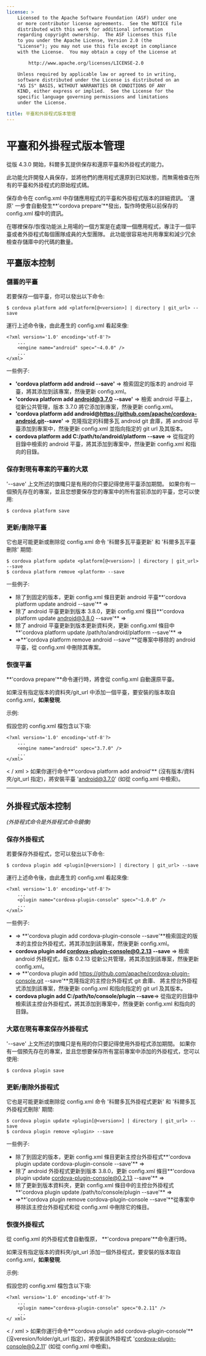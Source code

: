 ```yaml
---
license: >
    Licensed to the Apache Software Foundation (ASF) under one
    or more contributor license agreements.  See the NOTICE file
    distributed with this work for additional information
    regarding copyright ownership.  The ASF licenses this file
    to you under the Apache License, Version 2.0 (the
    "License"); you may not use this file except in compliance
    with the License.  You may obtain a copy of the License at

        http://www.apache.org/licenses/LICENSE-2.0

    Unless required by applicable law or agreed to in writing,
    software distributed under the License is distributed on an
    "AS IS" BASIS, WITHOUT WARRANTIES OR CONDITIONS OF ANY
    KIND, either express or implied.  See the License for the
    specific language governing permissions and limitations
    under the License.

title: 平臺和外掛程式版本管理
---
```


# 平臺和外掛程式版本管理

從版 4.3.0 開始，科爾多瓦提供保存和還原平臺和外掛程式的能力。

此功能允許開發人員保存，並將他們的應用程式還原到已知狀態，而無需檢查在所有的平臺和外掛程式的原始程式碼。

保存命令在 config.xml 中存儲應用程式的平臺和外掛程式版本的詳細資訊。 '還原' 一步會自動發生**'cordova prepare'**發出，製作時使用以前保存的 config.xml 檔中的資訊。

在哪裡保存/恢復功能派上用場的一個方案是在處理一個應用程式，專注于一個平臺或者外掛程式每個團隊成員的大型團隊。 此功能很容易地共用專案和減少冗余檢查存儲庫中的代碼的數量。

## 平臺版本控制

### 儲蓄的平臺

若要保存一個平臺，你可以發出以下命令:

    $ cordova platform add <platform[@<version>] | directory | git_url> --save
    

運行上述命令後，由此產生的 config.xml 看起來像:

    <?xml version='1.0' encoding='utf-8'?>
        ...
        <engine name="android" spec="~4.0.0" />
        ...
    </xml>
    

一些例子:

  * **'cordova platform add android --save'** => 檢索固定的版本的 android 平臺，將其添加到該專案，然後更新 config.xml。
  * **'cordova platform add android@3.7.0 --save'** => 檢索 android 平臺上，從新公共管理，版本 3.7.0 將它添加到專案，然後更新 config.xml。
  * **'cordova platform add android@https://github.com/apache/cordova-android.git​ --save'** => 克隆指定的科爾多瓦 android git 倉庫，將 android 平臺添加到專案中，然後更新 config.xml 並指向指定的 git url 及其版本。
  * **cordova platform add C:/path/to/android/platform --save** => 從指定的目錄中檢索的 android 平臺，將其添加到專案中，然後更新 config.xml 和指向的目錄。

### 保存對現有專案的平臺的大眾

'--save' 上文所述的旗幟只是有用的你只要記得使用平臺添加期間。 如果你有一個預先存在的專案，並且您想要保存您的專案中的所有當前添加的平臺，您可以使用:

    $ cordova platform save
    

### 更新/刪除平臺

它也是可能更新或刪除從 config.xml 命令 '科爾多瓦平臺更新' 和 '科爾多瓦平臺刪除' 期間:

    $ cordova platform update <platform[@<version>] | directory | git_url> --save
    $ cordova platform remove <platform> --save
    

一些例子:

  * 除了到固定的版本，更新 config.xml 條目更新 android 平臺**'cordova platform update android --save'** =>
  * 除了 android 平臺更新到版本 3.8.0，更新 config.xml 條目**'cordova platform update android@3.8.0 --save'** =>
  * 除了 android 平臺更新到版本更新資料夾，更新 config.xml 條目中**'cordova platform update /path/to/android/platform --save'** =>
  * =>**'cordova platform remove android --save'**從專案中移除的 android 平臺，從 config.xml 中刪除其專案。

### 恢復平臺

**'cordova prepare'**命令運行時，將會從 config.xml 自動還原平臺。

如果沒有指定版本的資料夾/git_url 中添加一個平臺，要安裝的版本取自 config.xml，**如果發現**.

示例:

假設您的 config.xml 檔包含以下項:

    <?xml version='1.0' encoding='utf-8'?>
        ...
        <engine name="android" spec="3.7.0" />
        ...
    </xml>
    

< / xml > 如果你運行命令**'cordova platform add android'** (沒有版本/資料夾/git_url 指定)，將安裝平臺 'android@3.7.0' (如從 config.xml 中檢索)。

* * *

## 外掛程式版本控制

*(外掛程式命令是外掛程式命令鏡像)*

### 保存外掛程式

若要保存外掛程式，您可以發出以下命令:

    $ cordova plugin add <plugin[@<version>] | directory | git_url> --save
    

運行上述命令後，由此產生的 config.xml 看起來像:

    <?xml version='1.0' encoding='utf-8'?>
        ...
        <plugin name="cordova-plugin-console" spec="~1.0.0" />
        ...
    </xml>
    

一些例子:

  * => **'cordova plugin add cordova-plugin-console --save'**檢索固定的版本的主控台外掛程式，將其添加到該專案，然後更新 config.xml。
  * **cordova plugin add cordova-plugin-console@0.2.13 --save** => 檢索 android 外掛程式，版本 0.2.13 從新公共管理，將其添加到該專案，然後更新 config.xml。
  * => **'cordova plugin add https://github.com/apache/cordova-plugin-console.git --save'**克隆指定的主控台外掛程式 git 倉庫、 將主控台外掛程式添加到該專案，然後更新 config.xml 和指向指定的 git url 及其版本。
  * **cordova plugin add C:/path/to/console/plugin --save**=> 從指定的目錄中檢索該主控台外掛程式，將其添加到專案中，然後更新 config.xml 和指向的目錄。

### 大眾在現有專案保存外掛程式

'--save' 上文所述的旗幟只是有用的你只要記得使用外掛程式添加期間。 如果你有一個預先存在的專案，並且您想要保存所有當前專案中添加的外掛程式，您可以使用:

    $ cordova plugin save
    

### 更新/刪除外掛程式

它也是可能更新或刪除從 config.xml 命令 '科爾多瓦外掛程式更新' 和 '科爾多瓦外掛程式刪除' 期間:

    $ cordova plugin update <plugin[@<version>] | directory | git_url> --save
    $ cordova plugin remove <plugin> --save
    

一些例子:

  * 除了到固定的版本，更新 config.xml 條目更新主控台外掛程式**'cordova plugin update cordova-plugin-console --save'** =>
  * 除了 android 外掛程式更新到版本 3.8.0，更新 config.xml 條目**'cordova plugin update cordova-plugin-console@0.2.13 --save'** =>
  * 除了更新到版本資料夾，更新 config.xml 條目中的主控台外掛程式**'cordova plugin update /path/to/console/plugin --save'** =>
  * =>**'cordova plugin remove cordova-plugin-console --save'**從專案中移除該主控台外掛程式和從 config.xml 中刪除它的條目。

### 恢復外掛程式

從 config.xml 的外掛程式會自動復原， **'cordova prepare'**命令運行時。

如果沒有指定版本的資料夾/git_url 添加一個外掛程式，要安裝的版本取自 config.xml，**如果發現**.

示例:

假設您的 config.xml 檔包含以下項:

    <?xml version='1.0' encoding='utf-8'?>
        ...
        <plugin name="cordova-plugin-console" spec="0.2.11" />
        ...
    </ xml>
    

< / xml > 如果你運行命令**'cordova plugin add cordova-plugin-console'** (沒veresion/folder/git_url 指定)，將安裝該外掛程式 'cordova-plugin-console@0.2.11' (如從 config.xml 中檢索)。